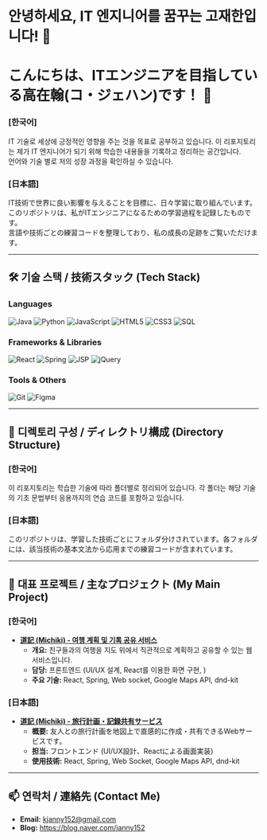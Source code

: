 # 안녕하세요, IT 엔지니어를 꿈꾸는 고재한입니다! 👋
# こんにちは、ITエンジニアを目指している高在翰(コ・ジェハン)です！ 👋

### [한국어]
IT 기술로 세상에 긍정적인 영향을 주는 것을 목표로 공부하고 있습니다.
이 리포지토리는 제가 IT 엔지니어가 되기 위해 학습한 내용들을 기록하고 정리하는 공간입니다.  
언어와 기술 별로 저의 성장 과정을 확인하실 수 있습니다.

### [日本語]
IT技術で世界に良い影響を与えることを目標に、日々学習に取り組んでいます。  
このリポジトリは、私がITエンジニアになるための学習過程を記録したものです。  
言語や技術ごとの練習コードを整理しており、私の成長の足跡をご覧いただけます。

---

## 🛠️ 기술 스택 / 技術スタック (Tech Stack)

### **Languages**
![Java](https://img.shields.io/badge/Java-ED8B00?style=for-the-badge&logo=openjdk&logoColor=white)
![Python](https://img.shields.io/badge/Python-3776AB?style=for-the-badge&logo=python&logoColor=white)
![JavaScript](https://img.shields.io/badge/JavaScript-F7DF1E?style=for-the-badge&logo=javascript&logoColor=black)
![HTML5](https://img.shields.io/badge/HTML5-E34F26?style=for-the-badge&logo=html5&logoColor=white)
![CSS3](https://img.shields.io/badge/CSS3-1572B6?style=for-the-badge&logo=css3&logoColor=white)
![SQL](https://img.shields.io/badge/Oracle-F80000?style=for-the-badge&logo=oracle&logoColor=white)

### **Frameworks & Libraries**
![React](https://img.shields.io/badge/React-20232A?style=for-the-badge&logo=react&logoColor=61DAFB)
![Spring](https://img.shields.io/badge/Spring-6DB33F?style=for-the-badge&logo=spring&logoColor=white)
![JSP](https://img.shields.io/badge/JSP-20232A?style=for-the-badge&logo=oracle&logoColor=F80000)
![jQuery](https://img.shields.io/badge/jQuery-0769AD?style=for-the-badge&logo=jquery&logoColor=white)

### **Tools & Others**
![Git](https://img.shields.io/badge/Git-F05032?style=for-the-badge&logo=git&logoColor=white)
![Figma](https://img.shields.io/badge/Figma-F24E1E?style=for-the-badge&logo=figma&logoColor=white)

---

## 📂 디렉토리 구성 / ディレクトリ構成 (Directory Structure)

### [한국어]
이 리포지토리는 학습한 기술에 따라 폴더별로 정리되어 있습니다. 각 폴더는 해당 기술의 기초 문법부터 응용까지의 연습 코드를 포함하고 있습니다.

### [日本語]
このリポジトリは、学習した技術ごとにフォルダ分けされています。各フォルダには、該当技術の基本文法から応用までの練習コードが含まれています。

---

## 🚀 대표 프로젝트 / 主なプロジェクト (My Main Project)

### [한국어]
* **[道記 (Michiki) - 여행 계획 및 기록 공유 서비스](https://github.com/TeamCodeGears/michki-frontend)**
  * **개요:** 친구들과의 여행을 지도 위에서 직관적으로 계획하고 공유할 수 있는 웹 서비스입니다.
  * **담당:** 프론트엔드 (UI/UX 설계, React를 이용한 화면 구현, )
  * **주요 기술:** React, Spring, Web socket, Google Maps API, dnd-kit

### [日本語]
* **[道記 (Michiki) - 旅行計画・記録共有サービス](https://github.com/TeamCodeGears/michki-frontend)**
  * **概要:** 友人との旅行計画を地図上で直感的に作成・共有できるWebサービスです。
  * **担当:** フロントエンド (UI/UX設計、Reactによる画面実装)
  * **使用技術:** React, Spring, Web Socket, Google Maps API, dnd-kit

---

## 📫 연락처 / 連絡先 (Contact Me)

* **Email:** kjanny152@gmail.com
* **Blog:** https://blog.naver.com/janny152
